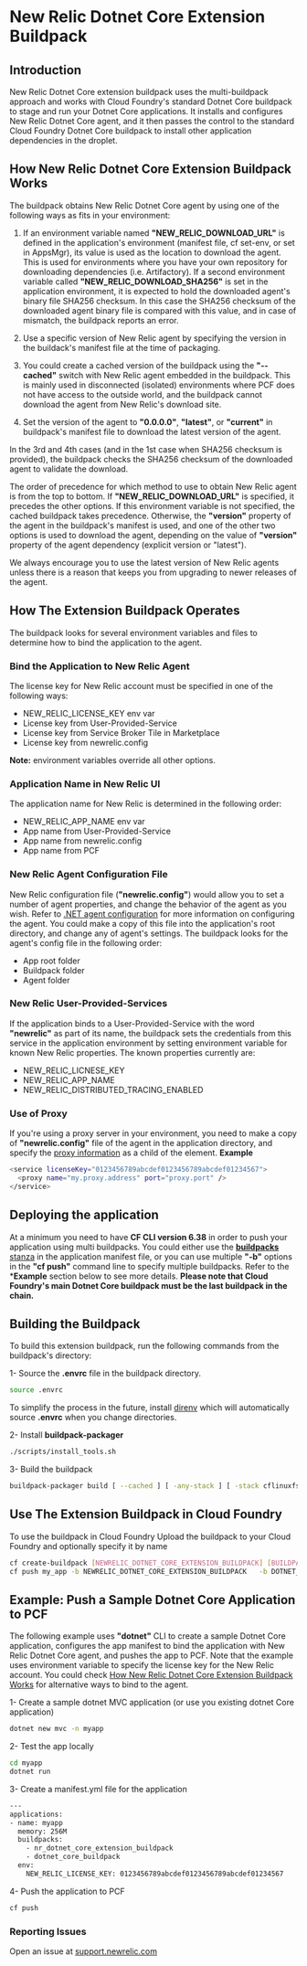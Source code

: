 
# New Relic Dotnet Core Extension Buildpack

## Introduction
New Relic Dotnet Core extension buildpack uses the multi-buildpack approach and works with Cloud Foundry's standard Dotnet Core buildpack to stage and run your Dotnet Core applications. It installs and configures New Relic Dotnet Core agent, and it then passes the control to the standard Cloud Foundry Dotnet Core buildpack to install other application dependencies in the droplet.

 


## How New Relic Dotnet Core Extension Buildpack Works
The buildpack obtains New Relic Dotnet Core agent by using one of the following ways as fits in your environment:

1. If an environment variable named **"NEW_RELIC_DOWNLOAD_URL"** is defined in the application's environment (manifest file, cf set-env, or set in AppsMgr), its value is used as the location to download the agent. This is used for environments where you have your own repository for downloading dependencies (i.e. Artifactory). If a second environment variable called **"NEW_RELIC_DOWNLOAD_SHA256"** is set in the application environment, it is expected to hold the downloaded agent's binary file SHA256 checksum. In this case the SHA256 checksum of the downloaded agent binary file is compared with this value, and in case of mismatch, the buildpack reports an error.

1. Use a specific version of New Relic agent by specifying the version in the buildack's manifest file at the time of packaging.

1. You could create a cached version of the buildpack using the **"--cached"** switch with New Relic agent embedded in the buildpack. This is mainly used in disconnected (isolated) environments where PCF does not have access to the outside world, and the buildpack cannot download the agent from New Relic's download site.

1. Set the version of the agent to **"0.0.0.0"**, **"latest"**, or **"current"** in buildpack's manifest file to download the latest version of the agent.

In the 3rd and 4th cases (and in the 1st case when SHA256 checksum is provided), the buildpack checks the SHA256 checksum of the downloaded agent to validate the download.

The order of precedence for which method to use to obtain New Relic agent is from the top to bottom. If **"NEW_RELIC_DOWNLOAD_URL"** is specified, it precedes the other options. If this environment variable is not specified, the cached buildpack takes precedence. Otherwise, the **"version"** property of the agent in the buildpack's manifest is used, and one of the other two options is used to download the agent, depending on the value of **"version"** property of the agent dependency (explicit version or "latest").

We always encourage you to use the latest version of New Relic agents unless there is a reason that keeps you from upgrading to newer releases of the agent.


## How The Extension Buildpack Operates
The buildpack looks for several environment variables and files to determine how to bind the application to the agent.


### Bind the Application to New Relic Agent
The license key for New Relic account must be specified in one of the following ways:
* NEW_RELIC_LICENSE_KEY env var
* License key from User-Provided-Service
* License key from Service Broker Tile in Marketplace
* License key from newrelic.config

**Note:** environment variables override all other options.


### Application Name in New Relic UI
The application name for New Relic is determined in the following order:
* NEW_RELIC_APP_NAME env var
* App name from User-Provided-Service
* App name from newrelic.config
* App name from PCF


### New Relic Agent Configuration File
New Relic configuration file (**"newrelic.config"**) would allow you to set a number of agent properties, and change the behavior of the agent as you wish. Refer to [.NET agent configuration][a] for more information on configuring the agent. You could make a copy of this file into the application's root directory, and change any of agent's settings. The buildpack looks for the agent's config file in the following order:
* App root folder
* Buildpack folder
* Agent folder


### New Relic User-Provided-Services
If the application binds to a User-Provided-Service with the word **"newrelic"** as part of its name, the buildpack sets the credentials from this service in the application environment by setting environment variable for known New Relic properties. The known properties currently are:
* NEW_RELIC_LICNESE_KEY
* NEW_RELIC_APP_NAME
* NEW_RELIC_DISTRIBUTED_TRACING_ENABLED


### Use of Proxy
If you're using a proxy server in your environment, you need to make a copy of **"newrelic.config"** file of the agent in the application directory, and specify the [proxy information][b] as a child of the **<service>** element. 
**Example**
```bash
<service licenseKey="0123456789abcdef0123456789abcdef01234567"> 
  <proxy name="my.proxy.address" port="proxy.port" />
</service>
```


## Deploying the application
At a minimum you need to have **CF CLI version 6.38** in order to push your application using multi buildpacks. You could either use the [**buildpacks** stanza][c] in the application manifest file, or you can use multiple **"-b"** options in the **"cf push"** command line to specify multiple buildpacks. Refer to the ***Example** section below to see more details. **Please note that Cloud Foundry's main Dotnet Core buildpack must be the last buildpack in the chain.**


## Building the Buildpack
To build this extension buildpack, run the following commands from the buildpack's directory:

1- Source the **.envrc** file in the buildpack directory.
```bash
source .envrc
```
To simplify the process in the future, install [direnv][d] which will automatically source **.envrc** when you change directories.

2- Install **buildpack-packager**
```bash
./scripts/install_tools.sh
```

3- Build the buildpack
```bash
buildpack-packager build [ --cached ] [ -any-stack ] [ -stack cflinuxfs2 | cflinuxfs3 ]
```

## Use The Extension Buildpack in Cloud Foundry
To use the buildpack in Cloud Foundry
Upload the buildpack to your Cloud Foundry and optionally specify it by name

```bash
cf create-buildpack [NEWRELIC_DOTNET_CORE_EXTENSION_BUILDPACK] [BUILDPACK_ZIP_FILE_PATH] 99
cf push my_app -b NEWRELIC_DOTNET_CORE_EXTENSION_BUILDPACK   -b DOTNET_CORE_BUILDPACK
```

## Example: Push a Sample Dotnet Core Application to PCF
The following example uses **"dotnet"** CLI to create a sample Dotnet Core application, configures the app manifest to bind the application with New Relic Dotnet Core agent, and pushes the app to PCF. Note that the example uses environment variable to specify the license key for the New Relic account. You could check [How New Relic Dotnet Core Extension Buildpack Works](#how-new-relic-dotnet-core-extension-buildpack-works) for alternative ways to bind to the agent.

1- Create a sample dotnet MVC application (or use you existing dotnet Core application)
```bash
dotnet new mvc -n myapp
```

2- Test the app locally
```bash
cd myapp
dotnet run
```

3- Create a manifest.yml file for the application
```bash
---
applications:
- name: myapp
  memory: 256M
  buildpacks:
    - nr_dotnet_core_extension_buildpack
    - dotnet_core_buildpack
  env:
    NEW_RELIC_LICENSE_KEY: 0123456789abcdef0123456789abcdef01234567

```

4- Push the application to PCF
```bash
cf push
```







### Reporting Issues
Open an issue at [support.newrelic.com](https://support.newrelic.com/)



[a]: https://docs.newrelic.com/docs/agents/net-agent/configuration/net-agent-configuration
[b]: https://docs.newrelic.com/docs/agents/net-agent/configuration/net-agent-configuration#proxy
[c]: https://docs.cloudfoundry.org/devguide/deploy-apps/manifest.html#buildpack
[d]: https://direnv.net/
